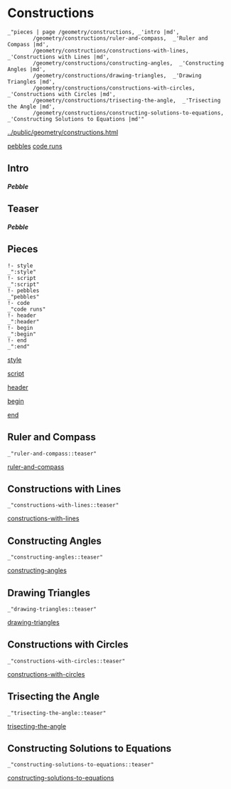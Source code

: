 # Constructions

    _"pieces | page /geometry/constructions, _'intro |md',
            /geometry/constructions/ruler-and-compass,  _'Ruler and Compass |md',
            /geometry/constructions/constructions-with-lines,  _'Constructions with Lines |md',
            /geometry/constructions/constructing-angles,  _'Constructing Angles |md',
            /geometry/constructions/drawing-triangles,  _'Drawing Triangles |md',
            /geometry/constructions/constructions-with-circles,  _'Constructions with Circles |md',
            /geometry/constructions/trisecting-the-angle,  _'Trisecting the Angle |md',
            /geometry/constructions/constructing-solutions-to-equations,  _'Constructing Solutions to Equations |md'"

[../public/geometry/constructions.html](# "save:")

[pebbles](#pebble "h5: | .join \n")
[code runs](#code "h5: | .join \n")

## Intro

##### Pebble

## Teaser

##### Pebble

## Pieces

    !- style
    _":style"
    !- script
    _":script"
    !- pebbles
    _"pebbles"
    !- code
    _"code runs"
    !- header
    _":header"
    !- begin
    _":begin"
    !- end
    _":end"



[style]() 

[script]()

[header]()

[begin]()

[end]()

## Ruler and Compass

    _"ruler-and-compass::teaser"


[ruler-and-compass](pages/geometry_constructions_ruler-and-compass.md "load:")

## Constructions with Lines

    _"constructions-with-lines::teaser"


[constructions-with-lines](pages/geometry_constructions_constructions-with-lines.md "load:")

## Constructing Angles

    _"constructing-angles::teaser"


[constructing-angles](pages/geometry_constructions_constructing-angles.md "load:")

## Drawing Triangles

    _"drawing-triangles::teaser"


[drawing-triangles](pages/geometry_constructions_drawing-triangles.md "load:")

## Constructions with Circles

    _"constructions-with-circles::teaser"


[constructions-with-circles](pages/geometry_constructions_constructions-with-circles.md "load:")

## Trisecting the Angle

    _"trisecting-the-angle::teaser"


[trisecting-the-angle](pages/geometry_constructions_trisecting-the-angle.md "load:")

## Constructing Solutions to Equations

    _"constructing-solutions-to-equations::teaser"


[constructing-solutions-to-equations](pages/geometry_constructions_constructing-solutions-to-equations.md "load:")